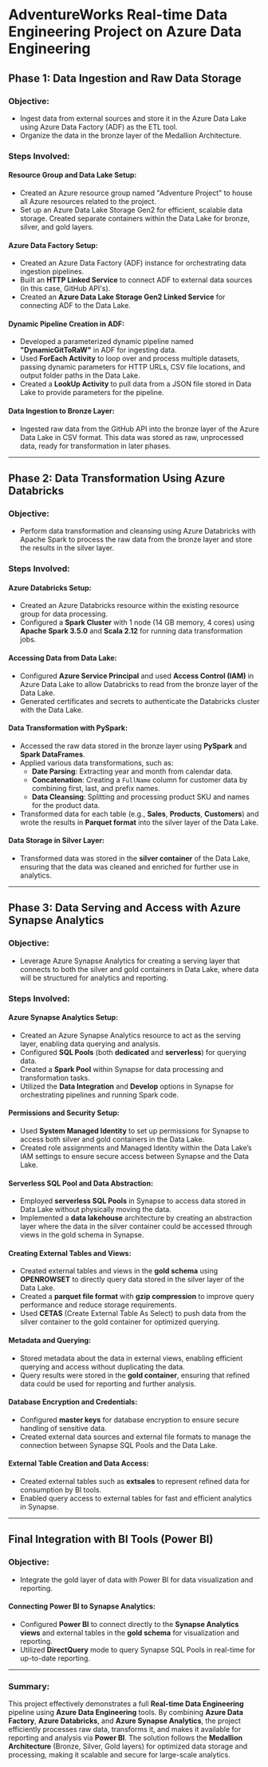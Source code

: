 # AdventureWorks Real-time Data Engineering Project on Azure Data Engineering

## Phase 1: Data Ingestion and Raw Data Storage

### Objective:
- Ingest data from external sources and store it in the Azure Data Lake using Azure Data Factory (ADF) as the ETL tool.
- Organize the data in the bronze layer of the Medallion Architecture.

### Steps Involved:

#### Resource Group and Data Lake Setup:
- Created an Azure resource group named "Adventure Project" to house all Azure resources related to the project.
- Set up an Azure Data Lake Storage Gen2 for efficient, scalable data storage. Created separate containers within the Data Lake for bronze, silver, and gold layers.

#### Azure Data Factory Setup:
- Created an Azure Data Factory (ADF) instance for orchestrating data ingestion pipelines.
- Built an **HTTP Linked Service** to connect ADF to external data sources (in this case, GitHub API's).
- Created an **Azure Data Lake Storage Gen2 Linked Service** for connecting ADF to the Data Lake.

#### Dynamic Pipeline Creation in ADF:
- Developed a parameterized dynamic pipeline named **"DynamicGitToRaW"** in ADF for ingesting data.
- Used **ForEach Activity** to loop over and process multiple datasets, passing dynamic parameters for HTTP URLs, CSV file locations, and output folder paths in the Data Lake.
- Created a **LookUp Activity** to pull data from a JSON file stored in Data Lake to provide parameters for the pipeline.

#### Data Ingestion to Bronze Layer:
- Ingested raw data from the GitHub API into the bronze layer of the Azure Data Lake in CSV format. This data was stored as raw, unprocessed data, ready for transformation in later phases.

---

## Phase 2: Data Transformation Using Azure Databricks

### Objective:
- Perform data transformation and cleansing using Azure Databricks with Apache Spark to process the raw data from the bronze layer and store the results in the silver layer.

### Steps Involved:

#### Azure Databricks Setup:
- Created an Azure Databricks resource within the existing resource group for data processing.
- Configured a **Spark Cluster** with 1 node (14 GB memory, 4 cores) using **Apache Spark 3.5.0** and **Scala 2.12** for running data transformation jobs.

#### Accessing Data from Data Lake:
- Configured **Azure Service Principal** and used **Access Control (IAM)** in Azure Data Lake to allow Databricks to read from the bronze layer of the Data Lake.
- Generated certificates and secrets to authenticate the Databricks cluster with the Data Lake.

#### Data Transformation with PySpark:
- Accessed the raw data stored in the bronze layer using **PySpark** and **Spark DataFrames**.
- Applied various data transformations, such as:
  - **Date Parsing**: Extracting year and month from calendar data.
  - **Concatenation**: Creating a `FullName` column for customer data by combining first, last, and prefix names.
  - **Data Cleansing**: Splitting and processing product SKU and names for the product data.
- Transformed data for each table (e.g., **Sales**, **Products**, **Customers**) and wrote the results in **Parquet format** into the silver layer of the Data Lake.

#### Data Storage in Silver Layer:
- Transformed data was stored in the **silver container** of the Data Lake, ensuring that the data was cleaned and enriched for further use in analytics.

---

## Phase 3: Data Serving and Access with Azure Synapse Analytics

### Objective:
- Leverage Azure Synapse Analytics for creating a serving layer that connects to both the silver and gold containers in Data Lake, where data will be structured for analytics and reporting.

### Steps Involved:

#### Azure Synapse Analytics Setup:
- Created an Azure Synapse Analytics resource to act as the serving layer, enabling data querying and analysis.
- Configured **SQL Pools** (both **dedicated** and **serverless**) for querying data.
- Created a **Spark Pool** within Synapse for data processing and transformation tasks.
- Utilized the **Data Integration** and **Develop** options in Synapse for orchestrating pipelines and running Spark code.

#### Permissions and Security Setup:
- Used **System Managed Identity** to set up permissions for Synapse to access both silver and gold containers in the Data Lake.
- Created role assignments and Managed Identity within the Data Lake’s IAM settings to ensure secure access between Synapse and the Data Lake.

#### Serverless SQL Pool and Data Abstraction:
- Employed **serverless SQL Pools** in Synapse to access data stored in Data Lake without physically moving the data.
- Implemented a **data lakehouse** architecture by creating an abstraction layer where the data in the silver container could be accessed through views in the gold schema in Synapse.

#### Creating External Tables and Views:
- Created external tables and views in the **gold schema** using **OPENROWSET** to directly query data stored in the silver layer of the Data Lake.
- Created a **parquet file format** with **gzip compression** to improve query performance and reduce storage requirements.
- Used **CETAS** (Create External Table As Select) to push data from the silver container to the gold container for optimized querying.

#### Metadata and Querying:
- Stored metadata about the data in external views, enabling efficient querying and access without duplicating the data.
- Query results were stored in the **gold container**, ensuring that refined data could be used for reporting and further analysis.

#### Database Encryption and Credentials:
- Configured **master keys** for database encryption to ensure secure handling of sensitive data.
- Created external data sources and external file formats to manage the connection between Synapse SQL Pools and the Data Lake.

#### External Table Creation and Data Access:
- Created external tables such as **extsales** to represent refined data for consumption by BI tools.
- Enabled query access to external tables for fast and efficient analytics in Synapse.

---

## Final Integration with BI Tools (Power BI)

### Objective:
- Integrate the gold layer of data with Power BI for data visualization and reporting.

#### Connecting Power BI to Synapse Analytics:
- Configured **Power BI** to connect directly to the **Synapse Analytics views** and external tables in the **gold schema** for visualization and reporting.
- Utilized **DirectQuery** mode to query Synapse SQL Pools in real-time for up-to-date reporting.

---

### Summary:
This project effectively demonstrates a full **Real-time Data Engineering** pipeline using **Azure Data Engineering** tools. By combining **Azure Data Factory**, **Azure Databricks**, and **Azure Synapse Analytics**, the project efficiently processes raw data, transforms it, and makes it available for reporting and analysis via **Power BI**. The solution follows the **Medallion Architecture** (Bronze, Silver, Gold layers) for optimized data storage and processing, making it scalable and secure for large-scale analytics.
